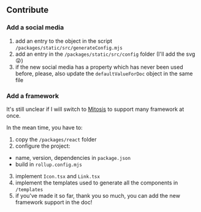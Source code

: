 ## Contribute

### Add a social media

1. add an entry to the object in the script `/packages/static/src/generateConfig.mjs`
2. add an entry in the `/packages/static/src/config` folder (I'll add the svg 😜)
3. if the new social media has a property which has never been used before, please, also update the `defaultValueForDoc` object in the same file

### Add a framework

It's still unclear if I will switch to [Mitosis](https://github.com/BuilderIO/mitosis) to support many framework at once.

In the mean time, you have to:

1. copy the `/packages/react` folder
2. configure the project:

- name, version, dependencies in `package.json`
- build in `rollup.config.mjs`

3. implement `Icon.tsx` and `Link.tsx`
4. implement the templates used to generate all the components in `/templates`
5. if you've made it so far, thank you so much, you can add the new framework support in the doc!
